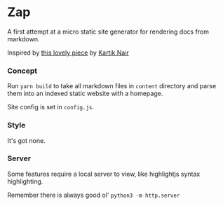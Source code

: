# Zap

A first attempt at a micro static site generator for rendering docs from markdown.

Inspired by [this lovely piece](https://medium.com/better-programming/how-to-build-a-simple-static-site-generator-using-node-js-6425b71272e0) by [Kartik Nair](https://kartikn.me/about)

### Concept

Run `yarn build` to take all markdown files in `content` directory and parse them into an indexed static website with a homepage.

Site config is set in `config.js`.

### Style

It's got none.

### Server

Some features require a local server to view, like highlightjs syntax highlighting.

Remember there is always good ol' `python3 -m http.server`
